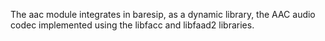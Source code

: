 The aac module integrates in baresip, as a dynamic library, the AAC audio codec implemented using the libfacc and libfaad2 libraries.
